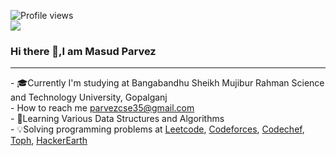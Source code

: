 ![Profile views](https://gpvc.arturio.dev/MasudParvez35)  
![](https://komarev.com/ghpvc/?username=MasudParvez35&label=PROFILE+VIEWS)
### Hi there 👋,I am Masud Parvez
<hr>
- 🎓Currently I'm studying at Bangabandhu Sheikh Mujibur Rahman Science and Technology University, Gopalganj <br>
-  How to reach me <a href = "parvezcse35@gmail.com">parvezcse35@gmail.com</a> <br>
-  📖Learning Various Data Structures and Algorithms <br>
- 💡Solving programming problems at <a href = "https://leetcode.com/Masud_Parvez/">Leetcode<a/>, 
  <a href = "https://codeforces.com/profile/Masud-Parvez">Codeforces<a/>, 
   <a href ="https://www.codechef.com/users/parvezcse">Codechef</a>,
   <a href = "https://toph.co/u/masud_parvezpp">Toph</a>,
    <a href = "https://www.hackerearth.com/@Masud_Parvez">HackerEarth</a>
